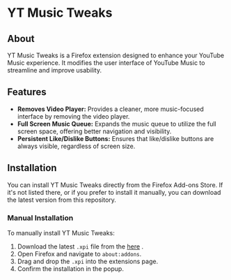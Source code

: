 # YT Music Tweaks

## About
YT Music Tweaks is a Firefox extension designed to enhance your YouTube Music experience. It modifies the user interface of YouTube Music to streamline and improve usability.

## Features
- **Removes Video Player:** Provides a cleaner, more music-focused interface by removing the video player.
- **Full Screen Music Queue:** Expands the music queue to utilize the full screen space, offering better navigation and visibility.
- **Persistent Like/Dislike Buttons:** Ensures that like/dislike buttons are always visible, regardless of screen size.

## Installation
You can install YT Music Tweaks directly from the Firefox Add-ons Store. If it's not listed there, or if you prefer to install it manually, you can download the latest version from this repository.

### Manual Installation
To manually install YT Music Tweaks:
1. Download the latest `.xpi` file from the [here](blob:https://github.com/54c6ac39-e56d-45c5-a7b5-266e028777aa) .
2. Open Firefox and navigate to `about:addons`.
3. Drag and drop the `.xpi` into the extensions page.
4. Confirm the installation in the popup.
